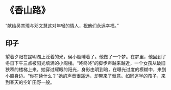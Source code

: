 # 《香山路》

“献给吴其璋与邓文慧这对年轻的情人，祝他们永远幸福。”

## 印子

​		望着夕阳在昆明湖上泛着的光，侯小超睡着了。他做了一个梦。在梦里，他回到了冬日下午三点被阳光填满的小阁楼。“咚咚咚”的脚步声越来越近，一个女孩从破旧狭窄的楼梯上来。她穿过耀眼的阳光，身影由明到暗，在曝光过度的模糊中，来到小超身边。“你在读什么？”她的声音很遥远，却带来了惬意。如同逃学的孩子，来到春天的空旷田野一般。